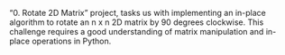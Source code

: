  “0. Rotate 2D Matrix” project, tasks us with implementing an in-place algorithm to rotate an n x n 2D matrix by 90 degrees clockwise. This challenge requires a good understanding of matrix manipulation and in-place operations in Python.
